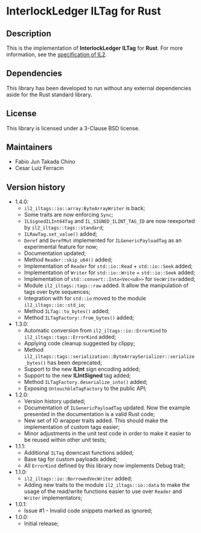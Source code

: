 # InterlockLedger ILTag for Rust

## Description

This is the implementation of **InterlockLedger** **ILTag** for **Rust**. For more information, see
the [specification of IL2](https://github.com/interlockledger/specification/tree/master).

## Dependencies

This library has been developed to run without any external dependencies aside for the
Rust standard library.

## License

This library is licensed under a 3-Clause BSD license.

## Maintainers

- Fabio Jun Takada Chino
- Cesar Luiz Ferracin

## Version history

- 1.4.0:
    - `il2_iltags::io::array:ByteArrayWriter` is back;
    - Some traits are now enforcing `Sync`;
    - `ILSignedILInt64Tag` and `IL_SIGNED_ILINT_TAG_ID` are now reexported by `il2_iltags::tags::standard`;
    - `ILRawTag.set_value()` added;
    - `Deref` and `DerefMut` implemented for `ILGenericPayloadTag` as an experimental feature for now;
    - Documentation updated;
    - Method `Reader::skip_u64()` added;
    - Implementation of `Reader` for `std::io::Read` + `std::io::Seek` added;
    - Implementation of `Writer` for `std::io::Write` + `std::io::Seek` added;    
    - Implementation of `std::convert::Into<Vec<u8>>` for `VecWriter`added; 
    - Module `il2_iltags::tags::raw` added. It allow the manipulation of tags over byte sequences;
    - Integration with for `std::io` moved to the module `il2_iltags::io::std_io`;
    - Method `ILTag::to_bytes()` added;
    - Method `ILTagFactory::from_bytes()` added;
- 1.3.0:
    - Automatic conversion from `il2_iltags::io::ErrorKind` to `il2_iltags::tags::ErrorKind` added;
    - Applying code cleanup suggested by clippy;
    - Method `il2_iltags::tags::serialization::ByteArraySerializer::serialize_bytes()` has been deprecated;
    - Support to the new **ILInt** sign encoding added;
    - Support to the new **ILIntSigned** tag added;
    - Method `ILTagFactory.deserialize_into()` added;
    - Exposing `UntouchbleTagFactory` to the public API;
- 1.2.0:
    - Version history updated;
    - Documentation of `ILGenericPayloadTag` updated. Now the example presented in the documentation
      is a valid Rust code;
    - New set of IO wrapper traits added. This should make the implementation of custom tags easier;
    - Minor adjustments in the unit test code in order to make it easier to be reused within other unit tests;
- 1.1.1:
    - Additional `ILTag` downcast functions added;
    - Base tag for custom payloads added;
    - All `ErrorKind` defined by this library now implements Debug trait;
- 1.1.0:
    - `il2_iltags::io::BorrowedVecWriter` added;
    - Adding new traits to the module `il2_iltags::io::data` to make the usage of
      the read/write functions easier to use over `Reader` and `Writer` implementators;
- 1.0.1:
    - Issue #1 - Invalid code snippets marked as ignored;
- 1.0.0:
    - Initial release;
